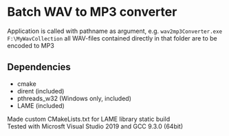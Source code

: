 # Batch WAV to MP3 converter  
Application is called with pathname as argument, e.g. `wav2mp3Converter.exe F:\MyWavCollection` all WAV-files contained directly in that folder are to be encoded to MP3

## Dependencies
* cmake
* dirent (included)
* pthreads_w32 (Windows only, included)
* LAME (included)

Made custom CMakeLists.txt for LAME library static build  
Tested with Microsft Visual Studio 2019 and GCC 9.3.0 (64bit)
